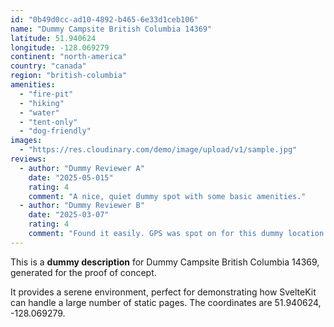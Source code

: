 ```yaml
---
id: "0b49d0cc-ad10-4892-b465-6e33d1ceb106"
name: "Dummy Campsite British Columbia 14369"
latitude: 51.940624
longitude: -128.069279
continent: "north-america"
country: "canada"
region: "british-columbia"
amenities:
  - "fire-pit"
  - "hiking"
  - "water"
  - "tent-only"
  - "dog-friendly"
images:
  - "https://res.cloudinary.com/demo/image/upload/v1/sample.jpg"
reviews:
  - author: "Dummy Reviewer A"
    date: "2025-05-015"
    rating: 4
    comment: "A nice, quiet dummy spot with some basic amenities."
  - author: "Dummy Reviewer B"
    date: "2025-03-07"
    rating: 4
    comment: "Found it easily. GPS was spot on for this dummy location."
---
```


This is a **dummy description** for Dummy Campsite British Columbia 14369, generated for the proof of concept.

It provides a serene environment, perfect for demonstrating how SvelteKit can handle a large number of static pages. The coordinates are 51.940624, -128.069279.
